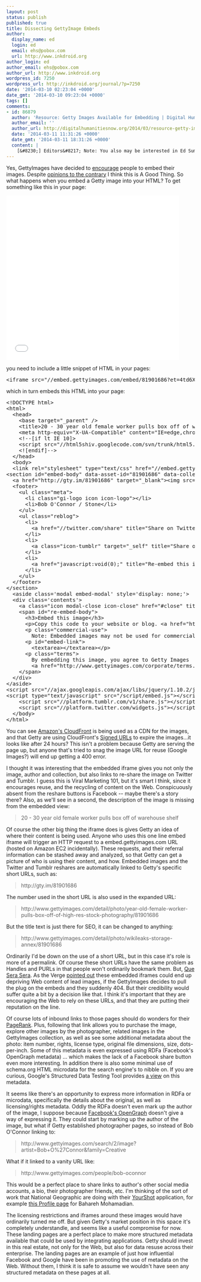 ```yaml
---
layout: post
status: publish
published: true
title: Dissecting GettyImage Embeds
author:
  display_name: ed
  login: ed
  email: ehs@pobox.com
  url: http://www.inkdroid.org
author_login: ed
author_email: ehs@pobox.com
author_url: http://www.inkdroid.org
wordpress_id: 7250
wordpress_url: http://inkdroid.org/journal/?p=7250
date: '2014-03-10 02:23:04 +0000'
date_gmt: '2014-03-10 09:23:04 +0000'
tags: []
comments:
- id: 86879
  author: 'Resource: Getty Images Available for Embedding | Digital Humanities Now'
  author_email: ''
  author_url: http://digitalhumanitiesnow.org/2014/03/resource-getty-images-available-for-embedding/
  date: '2014-03-11 11:31:26 +0000'
  date_gmt: '2014-03-11 18:31:26 +0000'
  content: |
    [&#8230;] Editors&#8217; Note: You also may be interested in Ed Summer&#8217;s overview of what happens when you embed a Getty Image. [&#8230;]
---
```

<p>Yes, GettyImages have decided to <a href="http://en.blog.wordpress.com/2014/03/06/embed-support-getty-images/">encourage</a> people to embed their images. Despite <a href="http://www.poststat.us/getty-images-now-free-embed/">opinions to the contrary</a> I think this is A Good Thing. So what happens when you embed a Getty image into your HTML? To get something like this in your page:</p>
<p><iframe src="//embed.gettyimages.com/embed/81901686?et=4td6Xm2f0k6pMgQVX7pNFA&sig=fhRom4eoepnZbyWjZ0_2N3SdVG1dxQTC2GUAK4XrPjg=" width="462" height="440" frameborder="0" scrolling="no"></iframe></p>
<p>you need to include a little snippet of HTML in your pages:</p>
<pre>&lt;iframe src="//embed.gettyimages.com/embed/81901686?et=4td6Xm2f0k6pMgQVX7pNFA&sig=fhRom4eoepnZbyWjZ0_2N3SdVG1dxQTC2GUAK4XrPjg=" width="462" height="440" frameborder="0" scrolling="no"&gt;&lt;/iframe&gt;
</pre>
<p>which in turn embeds this HTML into your page:</p>
<pre>&lt;!DOCTYPE html&gt;
&lt;html&gt;
  &lt;head&gt;
    &lt;base target="_parent" /&gt;
    &lt;title&gt;20 - 30 year old female worker pulls box off of warehouse shelf [Getty Images]&lt;/title&gt;
    &lt;meta http-equiv="X-UA-Compatible" content="IE=edge,chrome=1" /&gt;
    &lt;!--[if lt IE 10]&gt;
    &lt;script src="//html5shiv.googlecode.com/svn/trunk/html5.js"&gt;&lt;/script&gt;
    &lt;![endif]--&gt;
  &lt;/head&gt;
  &lt;body&gt;
  &lt;link rel="stylesheet" type="text/css" href="//embed.gettyimages.com/css/style.css" /&gt;
&lt;section id="embed-body" data-asset-id="81901686" data-collection-id="41"&gt;
  &lt;a href="http://gty.im/81901686" target="_blank"&gt;&lt;img src="http://d2v0gs5b86mjil.cloudfront.net/xc/81901686.jpg?v=1&c=IWSAsset&k=2&d=F5B5107058D53DF50D8BA2399504758256BF753C679B89B417A38C0E9F1FBB9F&Expires=1394499600&Key-Pair-Id=APKAJZZHJ4LGWQENK3OQ&Signature=UC1YXxhGwSAY0BduwMZqnFQ7fcAQTdCksDvYu4WVmNWlTou7NktH7rZ8uk7BLbupJ4sp0ijiDaA93Yi2XijnC-TtcUO1Kylcew4nZpM~Al9jD0OSfx5yNe7jcIalweGpLGOdMLTXn0wRs6XfEh3~1fc~csMrAesHJkUayhBqNxo6Xja-35XQLx98d5fg6UXazOsCRT-UzebWA4dFURz~BSxXgq0RtU~LhKVKRZvkUTvl2RrsqBcN4bW3i~dbNMwHKn~7s9dMy5CxH-7k4ELyJaBClWEO2Jgr5WV9cXy~WGBQnNd-5Lb7CMcZclzn88-LbmDnFcO~BVLgtSU5x-KTpw__" /&gt;&lt;/a&gt;
  &lt;footer&gt;
    &lt;ul class="meta"&gt;
      &lt;li class="gi-logo icon icon-logo"&gt;&lt;/li&gt;
      &lt;li&gt;Bob O&#39;Connor / Stone&lt;/li&gt;
    &lt;/ul&gt;
    &lt;ul class="reblog"&gt;
      &lt;li&gt;
        &lt;a href="//twitter.com/share" title="Share on Twitter" class="twitter-share-button" data-lang="en" data-count="none" data-url="http://gty.im/81901686"&gt;&lt;/a&gt;        
      &lt;/li&gt;
      &lt;li&gt;
        &lt;a class="icon-tumblr" target="_self" title="Share on Tumblr" href="//www.tumblr.com/share/video?embed=%3Ciframe%20src%3D%22%2f%2fembed.gettyimages.com%2fembed%2f81901686%3fet%3d4td6Xm2f0k6pMgQVX7pNFA%26sig%3dfhRom4eoepnZbyWjZ0_2N3SdVG1dxQTC2GUAK4XrPjg%3d%22%20width%3D%22462%22%20height%3D%22440%22%20frameborder%3D%220%22%20%3E%3C%2Fiframe%3E"&gt;&lt;/a&gt;
      &lt;/li&gt;
      &lt;li&gt;
        &lt;a href="javascript:void(0);" title="Re-embed this image"&gt;&lt;i class="icon-code"&gt;&lt;/i&gt;&lt;/a&gt;
      &lt;/li&gt;
    &lt;/ul&gt;
  &lt;/footer&gt;
&lt;/section&gt;
  &lt;aside class='modal embed-modal' style='display: none;'&gt;
  &lt;div class='contents'&gt;
    &lt;a class="icon modal-close icon-close" href="#close" title="Close"&gt;&lt;/a&gt; 
    &lt;span id="re-embed-body"&gt;
      &lt;h3&gt;Embed this image&lt;/h3&gt;
      &lt;p&gt;Copy this code to your website or blog. &lt;a href="http://www.gettyimages.com/helpcenter" target="_blank" id="learn-more"&gt;Learn more&lt;/a&gt;&lt;/p&gt;
      &lt;p class="commercial-use"&gt;
        Note: Embedded images may not be used for commercial purposes.&lt;/p&gt;        
      &lt;p id="embed-link"&gt;
        &lt;textarea&gt;&lt;/textarea&gt;&lt;/p&gt;
      &lt;p class="terms"&gt;
        By embedding this image, you agree to Getty Images
        &lt;a href="http://www.gettyimages.com/corporate/terms.aspx" target="_blank"&gt;terms of use&lt;/a&gt;.&lt;/p&gt;
    &lt;/span&gt;
  &lt;/div&gt;
&lt;/aside&gt;
&lt;script src="//ajax.googleapis.com/ajax/libs/jquery/1.10.2/jquery.min.js"&gt;&lt;/script&gt;
&lt;script type="text/javascript" src="/script/embed.js"&gt;&lt;/script&gt;
    &lt;script src="//platform.tumblr.com/v1/share.js"&gt;&lt;/script&gt;
    &lt;script src="//platform.twitter.com/widgets.js"&gt;&lt;/script&gt;
  &lt;/body&gt;
&lt;/html&gt;</pre>
<p>You can see <a href="http://docs.aws.amazon.com/AmazonCloudFront/latest/DeveloperGuide/Introduction.html">Amazon's CloudFront</a> is being used as a CDN for the images, and that Getty are using CloudFront's <a href="http://docs.aws.amazon.com/AmazonCloudFront/latest/DeveloperGuide/private-content-signed-urls-overview.html">Signed URLs</a> to expire the images...it looks like after 24 hours? This isn't a problem because Getty are serving the page up, but anyone that's tried to snag the image URL for reuse (Google Images?) will end up getting a 400 error.</p>
<p>I thought it was interesting that the embedded iframe gives you not only the image, author and collection, but also links to re-share the image on Twitter and Tumblr. I guess this is Viral Marketing 101, but it's smart I think, since it encourages reuse, and the recycling of content on the Web. Conspicuously absent from the reshare buttons is Facebook -- maybe there's a story there? Also, as we'll see in a second, the description of the image is missing from the embedded view:</p>
<blockquote>
<p>20 - 30 year old female worker pulls box off of warehouse shelf</p>
</blockquote>
<p>Of course the other big thing the iframe does is gives Getty an idea of where their content is being used. Anyone who uses this one line embed iframe will trigger an HTTP request to a embed.gettyimages.com URL (hosted on Amazon EC2 incidentally). These requests, and their referral information can be stashed away and analyzed, so that Getty can get a picture of who is using their content, and how. Embedded images and the Twitter and Tumblr reshares are automatically linked to Getty's specific short URLs, such as:</p>
<blockquote>
<p>http://gty.im/81901686</p>
</blockquote>
<p>The number used in the short URL is also used in the expanded URL:</p>
<blockquote>
<p>http://www.gettyimages.com/detail/photo/year-old-female-worker-pulls-box-off-of-high-res-stock-photography/81901686</p>
</blockquote>
<p>But the title text is just there for SEO, it can be changed to anything:</p>
<blockquote>
<p>http://www.gettyimages.com/detail/photo/wikileaks-storage-annex/81901686</p>
</blockquote>
<p>Ordinarily I'd be down on the use of a short URL, but in this case it's role is more of a permalink. Of course these short URLs have the same problem as Handles and PURLs in that people won't ordinarily bookmark them. But, <a href="http://www.youtube.com/watch?v=xZbKHDPPrrc&amp;feature=kp">Que Sera Sera</a>. As the Verge <a href="http://www.theverge.com/2014/3/5/5475202/getty-images-made-its-pictures-free-to-use">pointed out</a> these embedded iframes could end up depriving Web content of lead images, if the GettyImages decides to pull the plug on the embeds and they suddenly 404. But their credibility would suffer quite a bit by a decision like that. I think it's important that they are encouraging the Web to rely on these URLs, and that they are putting their reputation on the line.</p>
<p>Of course lots of inbound links to those pages should do wonders for their <a href="http://en.wikipedia.org/wiki/PageRank">PageRank</a>. Plus, following that link allows you to purchase the image, explore other images by the photographer, related images in the GettyImages collection, as well as see some additional metadata about the photo: item number, rights, license type, original file dimensions, size, dots-per-inch. Some of this metadata is even expressed using RDFa (Facebook's OpenGraph metadata) ... which makes the lack of a Facebook share button even more interesting. In addition there is also some minimal use of schema.org HTML microdata for the search engine's to nibble on. If you are curious, Google's Structured Data Testing Tool provides <a href="http://www.google.com/webmasters/tools/richsnippets?q=http%3A%2F%2Fwww.gettyimages.com%2Fdetail%2Fphoto%2Fyear-old-female-worker-pulls-box-off-of-high-res-stock-photography%2F81901686%3Fsuri%3D1">a view</a> on this metadata.</p>
<p>It seems like there's an opportunity to express more information in RDFa or microdata, specifically the details about the original, as well as licensing/rights metadata. Oddly the RDFa doesn't even mark up the author of the image, I suppose because <a href="https://developers.facebook.com/docs/opengraph/howtos/maximizing-distribution-media-content">Facebook's OpenGraph</a> doesn't give a way of expressing it. They could start by marking up the author of the image, but what if Getty established photographer pages, so instead of Bob O'Connor linking to:</p>
<blockquote>
<p>http://www.gettyimages.com/search/2/image?artist=Bob+O%27Connor&amp;family=Creative</p>
</blockquote>
<p>What if it linked to a vanity URL like:</p>
<blockquote>
<p>http://www.gettyimages.com/people/bob-oconnor</p>
</blockquote>
<p>This would be a perfect place to share links to author's other social media accounts, a bio, their photographer friends, etc. I'm thinking of the sort of work that National Geographic are doing with their <a href="http://yourshot.nationalgeographic.com/">YourShot</a> application, for example <a href="http://yourshot.nationalgeographic.com/profile/147353/">this Profile page</a> for Bahareh Mohamadian.</p>
<p>The licensing restrictions and iframes around these images would have ordinarily turned me off. But given Getty's market position in this space it's completely understandle, and seems like a useful compromise for now. These landing pages are a perfect place to make more structured metadata available that could be used by integrating applications. Getty should invest in this real estate, not only for the Web, but also for data resuse across their enterprise. The landing pages are an example of just how influential Facebook and Google have been in promoting the use of metadata on the Web. Without them, I think it is safe to assume we wouldn't have seen any structured metadata on these pages at all.</p>
